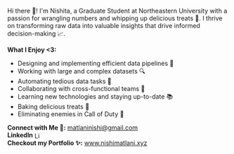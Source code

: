 Hi there 👋! I'm Nishita, a Graduate Student at Northeastern University with a passion for wrangling numbers and whipping up delicious treats 🧁. I thrive on transforming raw data into valuable insights that drive informed decision-making 📈.

**What I Enjoy <3:**

* Designing and implementing efficient data pipelines 🚧  
* Working with large and complex datasets 🔍  
* Automating tedious data tasks 🤖  
* Collaborating with cross-functional teams 🤝  
* Learning new technologies and staying up-to-date 📚  
* Baking delicious treats 🍪  
* Eliminating enemies in Call of Duty 🔫  

**Connect with Me 🔗:** matlaninishi@gmail.com  
**LinkedIn** <a href="https://www.linkedin.com/in/nishitamatlani" target="_blank"><img src="https://cdn.jsdelivr.net/gh/devicons/devicon/icons/linkedin/linkedin-original.svg" alt="LinkedIn" width="16" style="vertical-align:middle;"></a>  
**Checkout my Portfolio ✨:** www.nishimatlani.xyz
